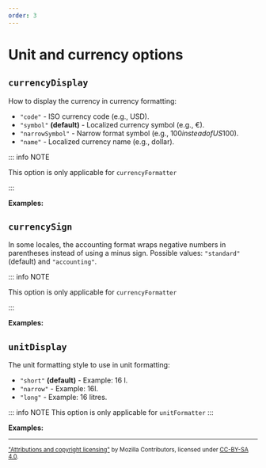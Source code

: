 ```yaml
---
order: 3
---
```


<script setup>
import DemoValueFormatterOptions from '../../DemoValueFormatterOptions.vue';
import { decimalFormatter, currencyFormatter, unitFormatter } from '@localizer/all';

const currencyInputs = () => [
  ['1000, "USD"', 1000, 'USD'], 
  ['-1000, "EUR"', -1000, "EUR"], 
  ['-1000, "CAD"', -1000, "CAD"], 
];

const unitInputs = () => [
  ['0.5, "liter"', 0.5, 'liter'], 
  ['120, "kilometer-per-hour"', 120, "kilometer-per-hour"], 
];


</script>

# Unit and currency options

## `currencyDisplay`

How to display the currency in currency formatting:

- `"code"` - ISO currency code (e.g., USD).
- `"symbol"` **(default)** - Localized currency symbol (e.g., €).
- `"narrowSymbol"` - Narrow format symbol (e.g., $100 instead of US$100).
- `"name"` - Localized currency name (e.g., dollar).

::: info NOTE

This option is only applicable for `currencyFormatter`

:::

**Examples:**

<DemoValueFormatterOptions option="currencyDisplay" :values="['code','symbol','narrowSymbol','name']" :factory=currencyFormatter :inputs=currencyInputs />

## `currencySign`

In some locales, the accounting format wraps negative numbers in parentheses instead of using a minus sign. Possible values: `"standard"` (default) and `"accounting"`.

::: info NOTE

This option is only applicable for `currencyFormatter`

:::

**Examples:**

<DemoValueFormatterOptions option="currencySign" :values="['standard','accounting']" :factory=currencyFormatter :inputs=currencyInputs />

## `unitDisplay`

The unit formatting style to use in unit formatting:

- `"short"` **(default)** - Example: 16 l.
- `"narrow"` - Example: 16l.
- `"long"` - Example: 16 litres.

::: info NOTE
This option is only applicable for `unitFormatter`
:::

**Examples:**

<DemoValueFormatterOptions option="unitDisplay" :values="['short','narrow','long']" :factory=unitFormatter :inputs=unitInputs />

---

<small>

["Attributions and copyright licensing"](https://developer.mozilla.org/en-US/docs/MDN/Writing_guidelines/Attrib_copyright_license) by Mozilla Contributors, licensed under [CC-BY-SA 4.0](https://creativecommons.org/licenses/by-sa/4.0/).

</small>
